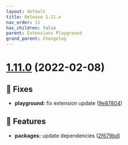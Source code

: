 ```yaml
---
layout: default
title: Release 1.11.x
nav_order: 11
has_children: false
parent: Extensions Playground
grand_parent: Changelog
---
```


# [1.11.0](https://github.com/lumapps/lumapps-extensions-playground/compare/v1.10.0...v1.11.0) (2022-02-08)

## 🐛 Fixes

- **playground:** fix extension update ([9e87804](https://github.com/lumapps/lumapps-extensions-playground/commit/9e87804431abbc8d52097cd8fd303e9bbfff142f))

## 🚀 Features

- **packages:** update dependencies ([2f679bd](https://github.com/lumapps/lumapps-extensions-playground/commit/2f679bdd6d6f7f47aa586e34c9b4fe2eada7c999))
